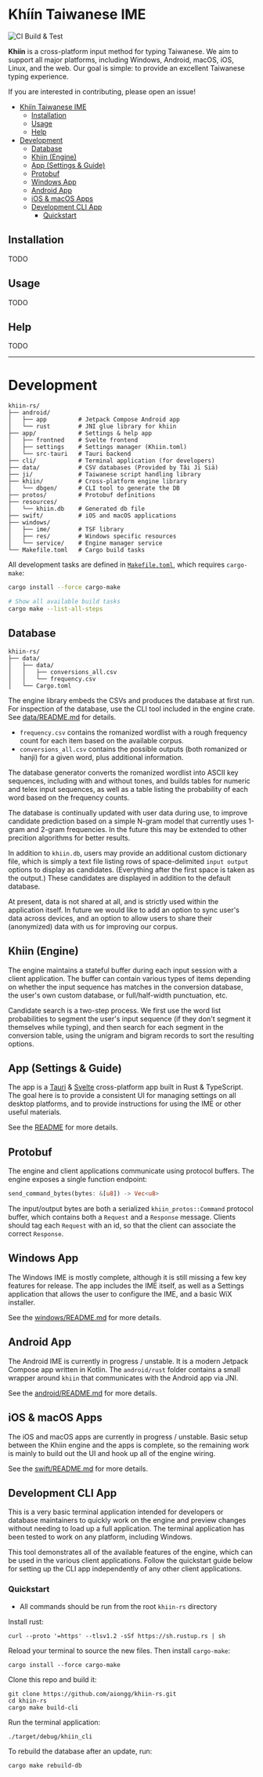 # Khíín Taiwanese IME

![CI Build & Test](https://github.com/aiongg/khiin-rs/actions/workflows/ci.yml/badge.svg?branch=master)

**Khíín** is a cross-platform input method for typing Taiwanese. We aim to
support all major platforms, including Windows, Android, macOS, iOS, Linux, and
the web. Our goal is simple: to provide an excellent Taiwanese typing
experience.

If you are interested in contributing, please open an issue!

- [Khíín Taiwanese IME](#khíín-taiwanese-ime)
  - [Installation](#installation)
  - [Usage](#usage)
  - [Help](#help)
- [Development](#development)
  - [Database](#database)
  - [Khiin (Engine)](#khiin-engine)
  - [App (Settings \& Guide)](#app-settings--guide)
  - [Protobuf](#protobuf)
  - [Windows App](#windows-app)
  - [Android App](#android-app)
  - [iOS \& macOS Apps](#ios--macos-apps)
  - [Development CLI App](#development-cli-app)
    - [Quickstart](#quickstart)


## Installation

TODO

## Usage

TODO

## Help

TODO

---

# Development

```
khiin-rs/
├── android/
│   ├── app         # Jetpack Compose Android app
│   └── rust        # JNI glue library for khiin
├── app/            # Settings & help app
│   ├── frontned    # Svelte frontend
│   ├── settings    # Settings manager (Khiin.toml)
│   └── src-tauri   # Tauri backend
├── cli/            # Terminal application (for developers)
├── data/           # CSV databases (Provided by Tâi Jī Siā)
├── ji/             # Taiwanese script handling library
├── khiin/          # Cross-platform engine library
│   └── dbgen/      # CLI tool to generate the DB
├── protos/         # Protobuf definitions
├── resources/
│   └── khiin.db    # Generated db file
├── swift/          # iOS and macOS applications
├── windows/
│   ├── ime/        # TSF library
│   ├── res/        # Windows specific resources
│   └── service/    # Engine manager service
└── Makefile.toml   # Cargo build tasks
```

All development tasks are defined in [`Makefile.toml`](Makefile.toml), which
requires `cargo-make`:

```bash
cargo install --force cargo-make

# Show all available build tasks
cargo make --list-all-steps
```

## Database

```
khiin-rs/
├── data/
│   ├── data/
│   │   ├── conversions_all.csv
│   │   └── frequency.csv
│   └── Cargo.toml
```

The engine library embeds the CSVs and produces the database at first run. For
inspection of the database, use the CLI tool included in the engine crate. See
[data/README.md](data/README.md) for details.

- `frequency.csv` contains the romanized wordlist with a rough frequency count
  for each item based on the available corpus.
- `conversions_all.csv` contains the possible outputs (both romanized or hanji)
  for a given word, plus additional information.

The database generator converts the romanized wordlist into ASCII key sequences,
including with and without tones, and builds tables for numeric and telex input
sequences, as well as a table listing the probability of each word based on the
frequency counts.

The database is continually updated with user data during use, to improve
candidate prediction based on a simple N-gram model that currently uses 1-gram
and 2-gram frequencies. In the future this may be extended to other precition
algorithms for better results.

In addition to `khiin.db`, users may provide an additional custom dictionary
file, which is simply a text file listing rows of space-delimited `input output`
options to display as candidates. (Everything after the first space is taken as
the output.) These candidates are displayed in addition to the default database.

At present, data is not shared at all, and is strictly used within the
application itself. In future we would like to add an option to sync user's data
across devices, and an option to allow users to share their (anonymized) data
with us for improving our corpus.

## Khiin (Engine)

The engine maintains a stateful buffer during each input session with a client
application. The buffer can contain various types of items depending on whether
the input sequence has matches in the conversion database, the user's own custom
database, or full/half-width punctuation, etc.

Candidate search is a two-step process. We first use the word list probabilities
to segment the user's input sequence (if they don't segment it themselves while
typing), and then search for each segment in the conversion table, using the
unigram and bigram records to sort the resulting options.

## App (Settings & Guide)

The app is a [Tauri](https://tauri.app/) & [Svelte](https://svelte.dev/)
cross-platform app built in Rust & TypeScript. The goal here is to provide a
consistent UI for managing settings on all desktop platforms, and to provide
instructions for using the IME or other useful materials.

See the [README](app/README.md) for more details.

## Protobuf

The engine and client applications communicate using protocol buffers. The
engine exposes a single function endpoint:

```rust
send_command_bytes(bytes: &[u8]) -> Vec<u8>
```

The input/output bytes are both a serialized `khiin_protos::Command` protocol
buffer, which contains both a `Request` and a `Response` message. Clients should
tag each `Request` with an id, so that the client can associate the correct
`Response`.

## Windows App

The Windows IME is mostly complete, although it is still missing a few key
features for release. The app includes the IME itself, as well as a Settings
application that allows the user to configure the IME, and a basic WiX installer.

See the [windows/README.md](windows/README.md) for more details.

## Android App

The Android IME is currently in progress / unstable. It is a modern Jetpack
Compose app written in Kotlin. The `android/rust` folder contains a small
wrapper around `khiin` that communicates with the Android app via JNI.

See the [android/README.md](android/README.md) for more details.

## iOS & macOS Apps

The iOS and macOS apps are currently in progress / unstable. Basic setup between
the Khiin engine and the apps is complete, so the remaining work is mainly to
build out the UI and hook up all of the engine wiring.

See the [swift/README.md](swift/README.md) for more details.

## Development CLI App

This is a very basic terminal application intended for developers or database
maintainers to quickly work on the engine and preview changes without needing to
load up a full application. The terminal application has been tested to work on
any platform, including Windows.

This tool demonstrates all of the available features of the engine, which can be
used in the various client applications. Follow the quickstart guide below for
setting up the CLI app independently of any other client applications.

### Quickstart

- All commands should be run from the root `khiin-rs` directory

Install rust:

```
curl --proto '=https' --tlsv1.2 -sSf https://sh.rustup.rs | sh
```

Reload your terminal to source the new files. Then install `cargo-make`:

```
cargo install --force cargo-make
```

Clone this repo and build it:

```
git clone https://github.com/aiongg/khiin-rs.git
cd khiin-rs
cargo make build-cli
```

Run the terminal application:

```
./target/debug/khiin_cli
```

To rebuild the database after an update, run:

```
cargo make rebuild-db
```
